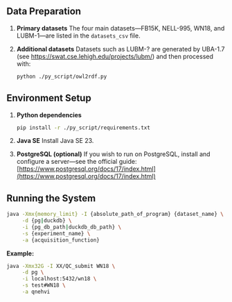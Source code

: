 ## Data Preparation

1. **Primary datasets**
   The four main datasets—FB15K, NELL-995, WN18, and LUBM-1—are listed in the `datasets_csv` file.

2. **Additional datasets**
   Datasets such as LUBM-? are generated by UBA-1.7 (see https://swat.cse.lehigh.edu/projects/lubm/) and then processed with:

   ```bash
   python ./py_script/owl2rdf.py
   ```

## Environment Setup

1. **Python dependencies**

   ```bash
   pip install -r ./py_script/requirements.txt
   ```

2. **Java SE**
   Install Java SE 23.

3. **PostgreSQL (optional)**
   If you wish to run on PostgreSQL, install and configure a server—see the official guide:
   [https://www.postgresql.org/docs/17/index.html](https://www.postgresql.org/docs/17/index.html)

## Running the System

```bash
java -Xmx{memory_limit} -I {absolute_path_of_program} {dataset_name} \
     -d {pg|duckdb} \
     -i {pg_db_path|duckdb_db_path} \
     -s {experiment_name} \
     -a {acquisition_function}
```

**Example:**

```bash
java -Xmx32G -I XX/QC_submit WN18 \
     -d pg \
     -i localhost:5432/wn18 \
     -s test#WN18 \
     -a qnehvi
```
